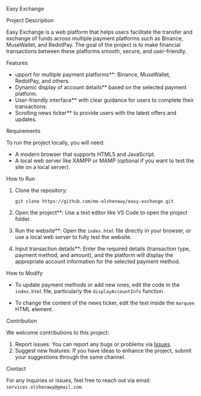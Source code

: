 Easy Exchange

Project Description

Easy Exchange is a web platform that helps users facilitate the transfer and exchange of funds across multiple payment platforms such as Binance, MuseWallet, and RedotPay. The goal of the project is to make financial transactions between these platforms smooth, secure, and user-friendly.

Features

- upport for multiple payment platforms**: Binance, MuseWallet, RedotPay, and others.
- Dynamic display of account details** based on the selected payment platform.
- User-friendly interface** with clear guidance for users to complete their transactions.
- Scrolling news ticker** to provide users with the latest offers and updates.

Requirements

To run the project locally, you will need:

- A modern browser that supports HTML5 and JavaScript.
- A local web server like XAMPP or MAMP (optional if you want to test the site on a local server).

How to Run

1. Clone the repository:
   ```
   git clone https://github.com/me-elshenawy/easy-exchange.git
   ```

2. Open the project**: Use a text editor like VS Code to open the project folder.

3. Run the website**: Open the `index.html` file directly in your browser, or use a local web server to fully test the website.

4. Input transaction details**: Enter the required details (transaction type, payment method, and amount), and the platform will display the appropriate account information for the selected payment method.

 How to Modify

- To update payment methods or add new ones, edit the code in the `index.html` file, particularly the `displayAccountInfo` function.
  
- To change the content of the news ticker, edit the text inside the `marquee` HTML element.

 Contribution

We welcome contributions to this project:

1. Report issues: You can report any bugs or problems via [Issues](https://github.com/me-elshenawy/easy-exchange/issues).
2. Suggest new features: If you have ideas to enhance the project, submit your suggestions through the same channel.

 Contact

For any inquiries or issues, feel free to reach out via email: `services.elshenawy@gmail.com`.
